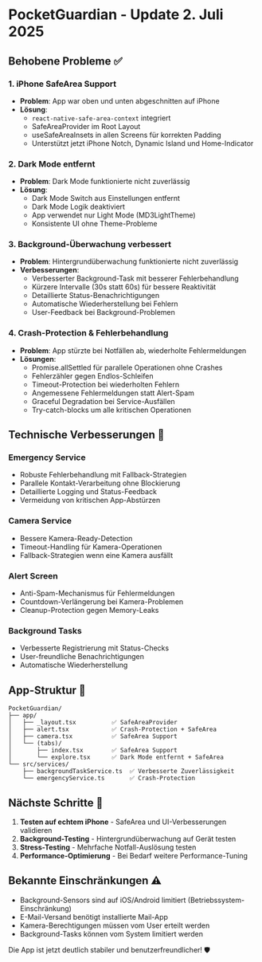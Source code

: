 # PocketGuardian - Update 2. Juli 2025

## Behobene Probleme ✅

### 1. iPhone SafeArea Support
- **Problem**: App war oben und unten abgeschnitten auf iPhone
- **Lösung**: 
  - `react-native-safe-area-context` integriert
  - SafeAreaProvider im Root Layout
  - useSafeAreaInsets in allen Screens für korrekten Padding
  - Unterstützt jetzt iPhone Notch, Dynamic Island und Home-Indicator

### 2. Dark Mode entfernt
- **Problem**: Dark Mode funktionierte nicht zuverlässig
- **Lösung**: 
  - Dark Mode Switch aus Einstellungen entfernt
  - Dark Mode Logik deaktiviert
  - App verwendet nur Light Mode (MD3LightTheme)
  - Konsistente UI ohne Theme-Probleme

### 3. Background-Überwachung verbessert
- **Problem**: Hintergrundüberwachung funktionierte nicht zuverlässig
- **Verbesserungen**:
  - Verbesserter Background-Task mit besserer Fehlerbehandlung
  - Kürzere Intervalle (30s statt 60s) für bessere Reaktivität
  - Detaillierte Status-Benachrichtigungen
  - Automatische Wiederherstellung bei Fehlern
  - User-Feedback bei Background-Problemen

### 4. Crash-Protection & Fehlerbehandlung
- **Problem**: App stürzte bei Notfällen ab, wiederholte Fehlermeldungen
- **Lösungen**:
  - Promise.allSettled für parallele Operationen ohne Crashes
  - Fehlerzähler gegen Endlos-Schleifen
  - Timeout-Protection bei wiederholten Fehlern
  - Angemessene Fehlermeldungen statt Alert-Spam
  - Graceful Degradation bei Service-Ausfällen
  - Try-catch-blocks um alle kritischen Operationen

## Technische Verbesserungen 🔧

### Emergency Service
- Robuste Fehlerbehandlung mit Fallback-Strategien
- Parallele Kontakt-Verarbeitung ohne Blockierung
- Detaillierte Logging und Status-Feedback
- Vermeidung von kritischen App-Abstürzen

### Camera Service
- Bessere Kamera-Ready-Detection
- Timeout-Handling für Kamera-Operationen
- Fallback-Strategien wenn eine Kamera ausfällt

### Alert Screen
- Anti-Spam-Mechanismus für Fehlermeldungen
- Countdown-Verlängerung bei Kamera-Problemen
- Cleanup-Protection gegen Memory-Leaks

### Background Tasks
- Verbesserte Registrierung mit Status-Checks
- User-freundliche Benachrichtigungen
- Automatische Wiederherstellung

## App-Struktur 📱

```
PocketGuardian/
├── app/
│   ├── _layout.tsx          ✅ SafeAreaProvider
│   ├── alert.tsx            ✅ Crash-Protection + SafeArea
│   ├── camera.tsx           ✅ SafeArea Support
│   └── (tabs)/
│       ├── index.tsx        ✅ SafeArea Support
│       └── explore.tsx      ✅ Dark Mode entfernt + SafeArea
└── src/services/
    ├── backgroundTaskService.ts  ✅ Verbesserte Zuverlässigkeit
    └── emergencyService.ts       ✅ Crash-Protection
```

## Nächste Schritte 🚀

1. **Testen auf echtem iPhone** - SafeArea und UI-Verbesserungen validieren
2. **Background-Testing** - Hintergrundüberwachung auf Gerät testen
3. **Stress-Testing** - Mehrfache Notfall-Auslösung testen
4. **Performance-Optimierung** - Bei Bedarf weitere Performance-Tuning

## Bekannte Einschränkungen ⚠️

- Background-Sensors sind auf iOS/Android limitiert (Betriebssystem-Einschränkung)
- E-Mail-Versand benötigt installierte Mail-App
- Kamera-Berechtigungen müssen vom User erteilt werden
- Background-Tasks können vom System limitiert werden

Die App ist jetzt deutlich stabiler und benutzerfreundlicher! 🛡️
